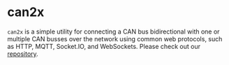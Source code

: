 # can2x

`can2x` is a simple utility for connecting a CAN bus bidirectional with one or multiple CAN busses over the network using common web protocols, such as HTTP, MQTT, Socket.IO, and WebSockets.
Please check out our [repository](https://github.com/milesstoetzner/stoetzms-can2x).
